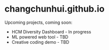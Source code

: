 # changchunhui.github.io

Upcoming projects, coming soon:
* HCM Diversity Dashboard - In progress
* ML powered web tool - TBD
* Creative coding demo - TBD
